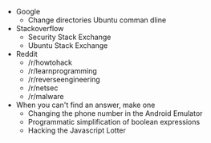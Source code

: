 * Google
  * Change directories Ubuntu comman dline
* Stackoverflow
  * Security Stack Exchange
  * Ubuntu Stack Exchange
* Reddit
  * /r/howtohack
  * /r/learnprogramming
  * /r/reverseengineering
  * /r/netsec
  * /r/malware
* When you can't find an answer, make one
  * Changing the phone number in the Android Emulator
  * Programmatic simplification of boolean expressions
  * Hacking the Javascript Lotter
